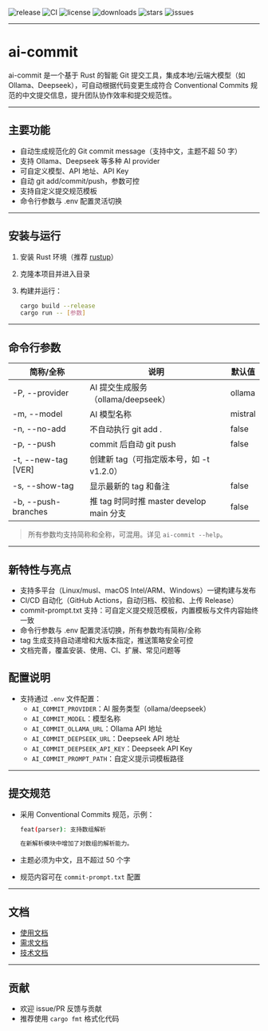 <!-- 徽章区 -->
<p align="left">
  <img src="https://img.shields.io/github/v/release/costa92/ai-commit?style=flat-square" alt="release"/>
  <img src="https://img.shields.io/github/actions/workflow/status/costa92/ai-commit/release.yml?branch=main&style=flat-square" alt="CI"/>
  <img src="https://img.shields.io/github/license/costa92/ai-commit?style=flat-square" alt="license"/>
  <img src="https://img.shields.io/github/downloads/costa92/ai-commit/total?style=flat-square" alt="downloads"/>
  <img src="https://img.shields.io/github/stars/costa92/ai-commit?style=flat-square" alt="stars"/>
  <img src="https://img.shields.io/github/issues/costa92/ai-commit?style=flat-square" alt="issues"/>
</p>

---

# ai-commit

ai-commit 是一个基于 Rust 的智能 Git 提交工具，集成本地/云端大模型（如 Ollama、Deepseek），可自动根据代码变更生成符合 Conventional Commits 规范的中文提交信息，提升团队协作效率和提交规范性。

---

## 主要功能

- 自动生成规范化的 Git commit message（支持中文，主题不超 50 字）
- 支持 Ollama、Deepseek 等多种 AI provider
- 可自定义模型、API 地址、API Key
- 自动 git add/commit/push，参数可控
- 支持自定义提交规范模板
- 命令行参数与 .env 配置灵活切换

---

## 安装与运行

1. 安装 Rust 环境（推荐 [rustup](https://rustup.rs/)）
2. 克隆本项目并进入目录
3. 构建并运行：
  
   ```bash
   cargo build --release
   cargo run -- [参数]
   ```

---

## 命令行参数

| 简称/全称           | 说明                                         | 默认值      |
|---------------------|----------------------------------------------|-------------|
| -P, --provider      | AI 提交生成服务（ollama/deepseek）           | ollama      |
| -m, --model         | AI 模型名称                                  | mistral     |
| -n, --no-add        | 不自动执行 git add .                         | false       |
| -p, --push          | commit 后自动 git push                       | false       |
| -t, --new-tag [VER] | 创建新 tag（可指定版本号，如 -t v1.2.0）     |             |
| -s, --show-tag      | 显示最新的 tag 和备注                        | false       |
| -b, --push-branches | 推 tag 时同时推 master develop main 分支     | false       |

> 所有参数均支持简称和全称，可混用。详见 `ai-commit --help`。

---

## 新特性与亮点

- 支持多平台（Linux/musl、macOS Intel/ARM、Windows）一键构建与发布
- CI/CD 自动化（GitHub Actions，自动归档、校验和、上传 Release）
- commit-prompt.txt 支持：可自定义提交规范模板，内置模板与文件内容始终一致
- 命令行参数与 .env 配置灵活切换，所有参数均有简称/全称
- tag 生成支持自动递增和大版本指定，推送策略安全可控
- 文档完善，覆盖安装、使用、CI、扩展、常见问题等



## 配置说明

- 支持通过 `.env` 文件配置：
  - `AI_COMMIT_PROVIDER`：AI 服务类型（ollama/deepseek）
  - `AI_COMMIT_MODEL`：模型名称
  - `AI_COMMIT_OLLAMA_URL`：Ollama API 地址
  - `AI_COMMIT_DEEPSEEK_URL`：Deepseek API 地址
  - `AI_COMMIT_DEEPSEEK_API_KEY`：Deepseek API Key
  - `AI_COMMIT_PROMPT_PATH`：自定义提示词模板路径

---

## 提交规范

- 采用 Conventional Commits 规范，示例：
  
  ```bash
  feat(parser): 支持数组解析
  
  在新解析模块中增加了对数组的解析能力。
  ```

- 主题必须为中文，且不超过 50 个字
- 规范内容可在 `commit-prompt.txt` 配置

---

## 文档

- [使用文档](docs/安装与使用.md)
- [需求文档](docs/需求文档.md)
- [技术文档](docs/技术文档.md)

---

## 贡献

- 欢迎 issue/PR 反馈与贡献
- 推荐使用 `cargo fmt` 格式化代码
